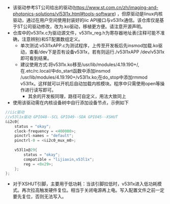 + 该驱动参考ST公司给出的驱动(https://www.st.com.cn/zh/imaging-and-photonics-solutions/vl53l1x.html#tools-software) ，但原驱动是linux内核驱动，通过在用户空间使用封装好的iic API接口与v53l1x通信。该仓库仅是基于ST公司驱动修改，改为.ko驱动，移植更方便。请注意开源声明。
+ 仓库中的v53l1x.c为驱动源文件，v53l1x_reg.h为寄存器地址表(注释可能不准确，注意辨别)和ST配置数组定义。
  + 单次测试:v53l1xAPP.c为测试程序，上传至开发板后先insmod加载.ko驱动，查看/dev下是否有设备v53l1x，若有则运行./v53l1xAPP /dev/v53l1x即可看到结果。
  + 建议使用方式:将v53l1x.ko移至/usr/lib/modules/4.19.190+/,在.etc/rc.local/中do_start函数中添加insmod /usr/lib/modules/4.19.190+/v53l1x.ko;在do_stop中添加rmmod v53l1x。这样就可以开机后自动加载内核模块。程序中只需使用open等操作进行读写即可。
	+ 其余的开发板同理，路径可自定义，用法大致同上 
+ 使用该驱动需在内核设备树中自行添加设备节点，示例如下
```C
//iic驱动
//v53l1x驱动 GPIO48--SCL GPIO49--SDA GPIO45--XSHUT
&i2c0{
	status = "okay";
	clock-frequency = <400000>;
	pinctrl-names = "default";
	pinctrl-0 = <&i2c0_mux_m0>;
	
	v53l1x@29{
		status = "okay";
		compatible = "lijiaxin,v53l1x";
		reg = <0x29>;
	};
};
```
+ 对于XSHUT引脚，主要用于低功耗：当该引脚拉低时，v53l1x进入低功耗模式。再次拉高触发硬件复位。相当于关闭电源再上电。写入配置文件之前一定要先复位，否则无法写入。
